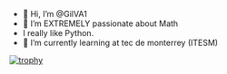 - 👋 Hi, I’m @GilVA1
- 👀 I’m EXTREMELY passionate about Math
- I really like Python.
- 🌱 I’m currently learning at tec de monterrey (ITESM)
  

<!---
GilVA1/GilVA1 is a ✨ special ✨ repository because its `README.md` (this file) appears on your GitHub profile.
You can click the Preview link to take a look at your changes.
--->
[![trophy](https://github-profile-trophy.vercel.app/?username=GilVA1)](https://github.com/ryo-ma/github-profile-trophy)
